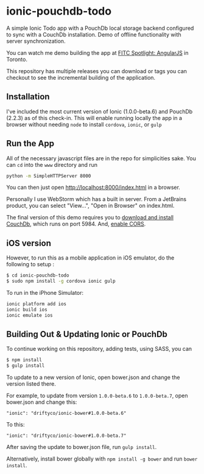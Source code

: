 ionic-pouchdb-todo
==========================

A simple Ionic Todo app with a PouchDb local storage backend configured to sync
with a CouchDb installation. Demo of offline functionality with server synchronization.

You can watch me demo building the app at [FITC Spotlight: AngularJS](http://youtu.be/6ecuA-pOev0?t=14m9s) in Toronto.

This repository has multiple releases you can download or tags you can checkout to see the incremental building of the application.

## Installation

I've included the most current version of Ionic (1.0.0-beta.6) and
PouchDb (2.2.3) as of this check-in. This will enable running locally 
the app in a browser without needing `node` to install `cordova`, `ionic`, or `gulp` 

## Run the App

All of the necessary javascript files are in the repo for simplicities sake. 
You can `cd` into the `www` directory and run 

```bash
python -m SimpleHTTPServer 8000
```

You can then just open [http://localhost:8000/index.html](http://localhost:8000/index.html) in a browser.

Personally I use WebStorm which has a built in server. From a JetBrains product, you can select "View...", "Open in Browser" on index.html.

The final version of this demo requires you to [download and install CouchDb](http://couchdb.apache.org/#download), which runs on port 5984. And, [enable CORS](http://wiki.apache.org/couchdb/CORS#Enabling_CORS).

## iOS version

However, to run this as a mobile application in iOS emulator,
do the following to setup : 

```bash
$ cd ionic-pouchdb-todo
$ sudo npm install -g cordova ionic gulp
```

To run in the iPhone Simulator:

```bash
ionic platform add ios
ionic build ios
ionic emulate ios
```

## Building Out & Updating Ionic or PouchDb

To continue working on this repository, adding tests, using SASS, you can

```bash
$ npm install
$ gulp install
```

To update to a new version of Ionic, open bower.json and change the version listed there.

For example, to update from version `1.0.0-beta.6` to `1.0.0-beta.7`, open bower.json and change this:

```
"ionic": "driftyco/ionic-bower#1.0.0-beta.6"
```

To this:

```
"ionic": "driftyco/ionic-bower#1.0.0-beta.7"
```

After saving the update to bower.json file, run `gulp install`.

Alternatively, install bower globally with `npm install -g bower` and run `bower install`.
